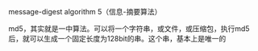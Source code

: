 message-digest algorithm 5（信息-摘要算法）

md5，其实就是一中算法。可以将一个字符串，或文件，或压缩包，执行md5后，就可以生成一个固定长度为128bit的串。这个串，基本上是唯一的